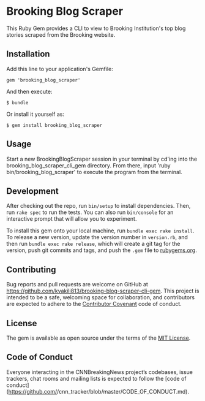 # Brooking Blog Scraper

This Ruby Gem provides a CLI to view to Brooking Institution's top blog stories scraped from the Brooking website.

## Installation

Add this line to your application's Gemfile:

```
gem 'brooking_blog_scraper'
```

And then execute:

```
$ bundle
```  

Or install it yourself as:

```
$ gem install brooking_blog_scraper
```

## Usage

Start a new BrookingBlogScraper session in your terminal by cd'ing into the brooking_blog_scraper_cli_gem directory. From there, input 'ruby bin/brooking_blog_scraper' to execute the program from the terminal.

## Development

After checking out the repo, run `bin/setup` to install dependencies. Then, run `rake spec` to run the tests. You can also run `bin/console` for an interactive prompt that will allow you to experiment.

To install this gem onto your local machine, run `bundle exec rake install`. To release a new version, update the version number in `version.rb`, and then run `bundle exec rake release`, which will create a git tag for the version, push git commits and tags, and push the `.gem` file to [rubygems.org](https://rubygems.org).

## Contributing

Bug reports and pull requests are welcome on GitHub at https://github.com/kvakili813/brooking-blog-scraper-cli-gem. This project is intended to be a safe, welcoming space for collaboration, and contributors are expected to adhere to the [Contributor Covenant](http://contributor-covenant.org) code of conduct.

## License

The gem is available as open source under the terms of the [MIT License](https://opensource.org/licenses/MIT).

## Code of Conduct

Everyone interacting in the CNNBreakingNews project’s codebases, issue trackers, chat rooms and mailing lists is expected to follow the [code of conduct](https://github.com/<github username>/cnn_tracker/blob/master/CODE_OF_CONDUCT.md).
